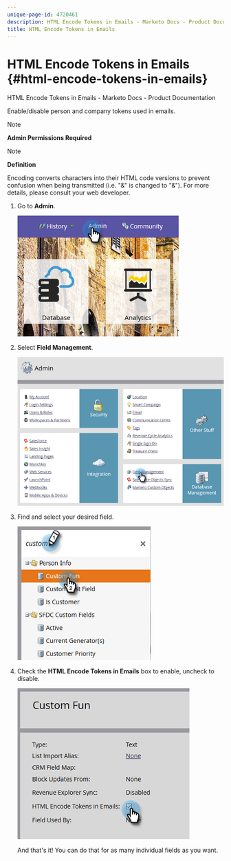 ```yaml
---
unique-page-id: 4720461
description: HTML Encode Tokens in Emails - Marketo Docs - Product Documentation
title: HTML Encode Tokens in Emails
---
```


# HTML Encode Tokens in Emails {#html-encode-tokens-in-emails}

HTML Encode Tokens in Emails - Marketo Docs - Product Documentation

Enable/disable person and company tokens used in emails.

>[!NOTE]
>
>**Admin Permissions Required**

>[!NOTE]
>
>**Definition**
>
>Encoding converts characters into their HTML code versions to prevent confusion when being transmitted (i.e. "&" is changed to "&amp;"). For more details, please consult your web developer.

1. Go to **Admin**.

   ![](assets/admin.png)

1. Select **Field Management**.

   ![](assets/two-2.png)

1. Find and select your desired field.

   ![](assets/five.png)

1. Check the **HTML Encode Tokens in Emails** box to enable, uncheck to disable.

   ![](assets/six.png)

   And that's it! You can do that for as many individual fields as you want.

